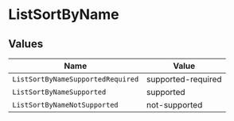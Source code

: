 # ListSortByName


## Values

| Name                              | Value                             |
| --------------------------------- | --------------------------------- |
| `ListSortByNameSupportedRequired` | supported-required                |
| `ListSortByNameSupported`         | supported                         |
| `ListSortByNameNotSupported`      | not-supported                     |